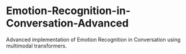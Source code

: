 # Emotion-Recognition-in-Conversation-Advanced
Advanced implementation of Emotion Recognition in Conversation using multimodal transformers.

